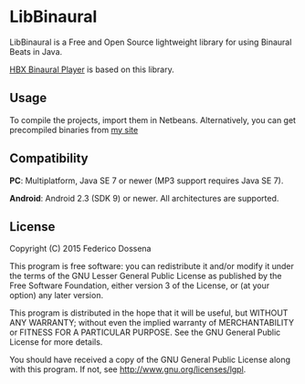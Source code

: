 # LibBinaural

LibBinaural is a Free and Open Source lightweight library for using Binaural Beats in Java.

[HBX Binaural Player](http://hbx.fdossena.com) is based on this library.

## Usage
To compile the projects, import them in Netbeans.
Alternatively, you can get precompiled binaries from [my site](http://downloads.fdossena.com/geth.php?r=libbinaural-latest)

## Compatibility
__PC__: Multiplatform, Java SE 7 or newer (MP3 support requires Java SE 7).

__Android__: Android 2.3 (SDK 9) or newer. All architectures are supported.

## License
Copyright (C) 2015 Federico Dossena

This program is free software: you can redistribute it and/or modify
it under the terms of the GNU Lesser General Public License as published by
the Free Software Foundation, either version 3 of the License, or
(at your option) any later version.

This program is distributed in the hope that it will be useful,
but WITHOUT ANY WARRANTY; without even the implied warranty of
MERCHANTABILITY or FITNESS FOR A PARTICULAR PURPOSE.  See the
GNU General Public License for more details.

You should have received a copy of the GNU General Public License
along with this program.  If not, see <http://www.gnu.org/licenses/lgpl>.
